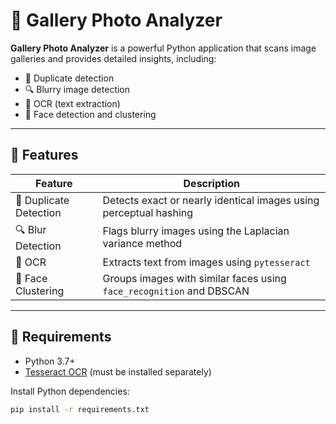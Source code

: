 # 📸 Gallery Photo Analyzer

**Gallery Photo Analyzer** is a powerful Python application that scans image galleries and provides detailed insights, including:
- 🔁 Duplicate detection
- 🔍 Blurry image detection
- 🧠 OCR (text extraction)
- 🙂 Face detection and clustering


---

## 🚀 Features

| Feature                   | Description                                                                 |
|---------------------------|-----------------------------------------------------------------------------|
| 🔁 Duplicate Detection     | Detects exact or nearly identical images using perceptual hashing           |
| 🔍 Blur Detection          | Flags blurry images using the Laplacian variance method                     |
| 🧠 OCR                    | Extracts text from images using `pytesseract`                                |
| 🙂 Face Clustering         | Groups images with similar faces using `face_recognition` and DBSCAN        |

---

## 🧰 Requirements

- Python 3.7+
- [Tesseract OCR](https://github.com/tesseract-ocr/tesseract) (must be installed separately)

Install Python dependencies:

```bash
pip install -r requirements.txt
